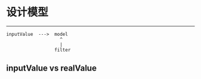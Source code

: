 # 设计模型

----

    inputValue  --->  model
                        ^
                        |
                      filter

## inputValue vs realValue
